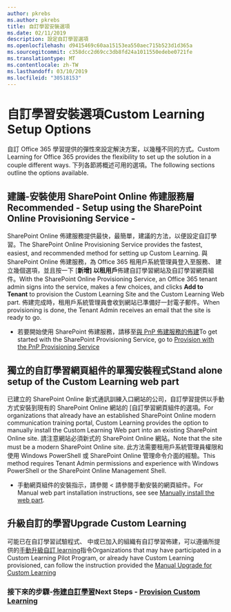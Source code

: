 ```yaml
---
author: pkrebs
ms.author: pkrebs
title: 自訂學習安裝選項
ms.date: 02/11/2019
description: 設定自訂學習選項
ms.openlocfilehash: d9415469c60aa15153ea550aec715b523d1d365a
ms.sourcegitcommit: c358dcc2d69cc3db8fd24a1011550edebe0721fe
ms.translationtype: MT
ms.contentlocale: zh-TW
ms.lasthandoff: 03/10/2019
ms.locfileid: "30518153"
---
```

# <a name="custom-learning-setup-options"></a><span data-ttu-id="1c075-103">自訂學習安裝選項</span><span class="sxs-lookup"><span data-stu-id="1c075-103">Custom Learning Setup Options</span></span>
<span data-ttu-id="1c075-104">自訂 Office 365 學習提供的彈性來設定解決方案，以幾種不同的方式。</span><span class="sxs-lookup"><span data-stu-id="1c075-104">Custom Learning for Office 365 provides the flexibility to set up the solution in a couple different ways.</span></span> <span data-ttu-id="1c075-105">下列各節將概述可用的選項。</span><span class="sxs-lookup"><span data-stu-id="1c075-105">The following sections outline the options available.</span></span>

## <a name="recommended---setup-using-the-sharepoint-online-provisioning-service--"></a><span data-ttu-id="1c075-106">建議-安裝使用 SharePoint Online 佈建服務層</span><span class="sxs-lookup"><span data-stu-id="1c075-106">Recommended - Setup using the SharePoint Online Provisioning Service -</span></span> 
<span data-ttu-id="1c075-107">SharePoint Online 佈建服務提供最快，最簡單，建議的方法，以便設定自訂學習。</span><span class="sxs-lookup"><span data-stu-id="1c075-107">The SharePoint Online Provisioning Service provides the fastest, easiest, and recommended method for setting up Custom Learning.</span></span> <span data-ttu-id="1c075-108">與 SharePoint Online 佈建服務，為 Office 365 租用戶系統管理員登入至服務、 建立幾個選項，並且按一下 [**新增] 以租用戶**佈建自訂學習網站及自訂學習網頁組件。</span><span class="sxs-lookup"><span data-stu-id="1c075-108">With the SharePoint Online Provisioning Service, an Office 365 tenant admin signs into the service, makes a few choices, and clicks **Add to Tenant** to provision the Custom Learning Site and the Custom Learning Web part.</span></span> <span data-ttu-id="1c075-109">佈建完成時，租用戶系統管理員會收到網站已準備好一封電子郵件。</span><span class="sxs-lookup"><span data-stu-id="1c075-109">When provisioning is done, the Tenant Admin receives an email that the site is ready to go.</span></span> 

- <span data-ttu-id="1c075-110">若要開始使用 SharePoint 佈建服務，請移至[與 PnP 佈建服務的佈建](custom_provision.md)</span><span class="sxs-lookup"><span data-stu-id="1c075-110">To get started with the SharePoint Provisioning Service, go to [Provision with the PnP Provisioning Service](custom_provision.md)</span></span>   

## <a name="stand-alone-setup-of-the-custom-learning-web-part"></a><span data-ttu-id="1c075-111">獨立的自訂學習網頁組件的單獨安裝程式</span><span class="sxs-lookup"><span data-stu-id="1c075-111">Stand alone setup of the Custom Learning web part</span></span>
<span data-ttu-id="1c075-112">已建立的 SharePoint Online 新式通訊訓練入口網站的公司，自訂學習提供以手動方式安裝到現有的 SharePoint Online 網站的 [自訂學習網頁組件的選項。</span><span class="sxs-lookup"><span data-stu-id="1c075-112">For organizations that already have an established SharePoint Online modern communication training portal, Custom Learning provides the option to manually install the Custom Learning Web part into an existing SharePoint Online site.</span></span> <span data-ttu-id="1c075-113">請注意網站必須新式的 SharePoint Online 網站。</span><span class="sxs-lookup"><span data-stu-id="1c075-113">Note that the site must be a modern SharePoint Online site.</span></span> <span data-ttu-id="1c075-114">此方法需要租用戶系統管理員權限和使用 Windows PowerShell 或 SharePoint Online 管理命令介面的經驗。</span><span class="sxs-lookup"><span data-stu-id="1c075-114">This method requires Tenant Admin permissions and experience with Windows PowerShell or the SharePoint Online Management Shell.</span></span> 

- <span data-ttu-id="1c075-115">手動網頁組件的安裝指示，請參閱 < 請參閱<b0>手動安裝的網頁組件</b0>。</span><span class="sxs-lookup"><span data-stu-id="1c075-115">For Manual web part installation instructions, see see [Manually install the web part](custom_manualsetup.md).</span></span> 

## <a name="upgrade-custom-learning"></a><span data-ttu-id="1c075-116">升級自訂的學習</span><span class="sxs-lookup"><span data-stu-id="1c075-116">Upgrade Custom Learning</span></span>
<span data-ttu-id="1c075-117">可能已在自訂學習試驗程式、 中或已加入的組織有自訂學習佈建，可以遵循所提供的[手動升級自訂 learning](custom_upgrade.md)指令</span><span class="sxs-lookup"><span data-stu-id="1c075-117">Organizations that may have participated in a Custom Learning Pilot Program, or already have Custom Learning provisioned, can follow the instruction provided the [Manual Upgrade for Custom Learning](custom_upgrade.md)</span></span>    

### <a name="next-steps---provision-custom-learningcustomprovisionmd"></a><span data-ttu-id="1c075-118">接下來的步驟-[佈建自訂學習](custom_provision.md)</span><span class="sxs-lookup"><span data-stu-id="1c075-118">Next Steps - [Provision Custom Learning](custom_provision.md)</span></span>

